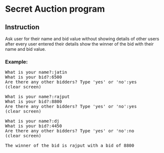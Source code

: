 # Secret Auction program
## Instruction
Ask user for their name and bid value without showing details of other users after every user entered their details show the winner of the bid with their name and bid value.
### Example:
<pre>
What is your name?:jatin
What is your bid?:6500    
Are there any other bidders? Type 'yes' or 'no':yes
(clear screen)

What is your name?:rajput
What is your bid?:8800
Are there any other bidders? Type 'yes' or 'no':yes
(clear screen)

What is your name?:dj
What is your bid?:4450
Are there any other bidders? Type 'yes' or 'no':no
(clear screen)

The winner of the bid is rajput with a bid of 8800</pre>

